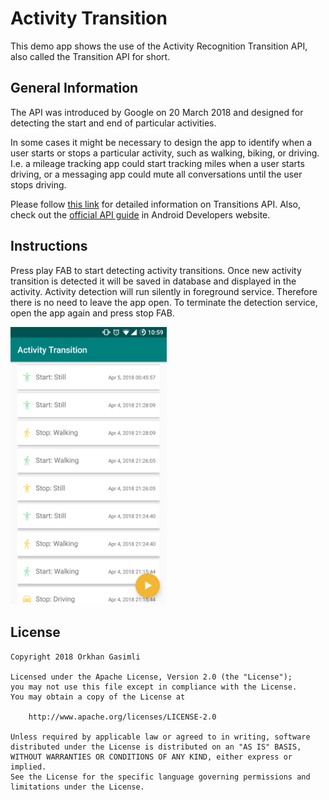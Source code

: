 # Activity Transition

This demo app shows the use of the Activity Recognition Transition API, also called the Transition API for short.

## General Information

The API was introduced by Google on 20 March 2018 and designed for detecting the start and end of particular activities.

In some cases it might be necessary to design the app to identify when a user starts or stops a particular activity, such as walking, biking, or driving. I.e. a mileage tracking app could start tracking miles when a user starts driving, or a messaging app could mute all conversations until the user stops driving.

Please follow [this link](https://android-developers.googleblog.com/2018/03/activity-recognitions-new-transition.html) for detailed information on Transitions API. Also, check out the [official API guide](https://developer.android.com/guide/topics/location/transitions.html) in Android Developers website.

## Instructions

Press play FAB to start detecting activity transitions. Once new activity transition is detected it will be saved in database and displayed in the activity. Activity detection will run silently in foreground service. Therefore there is no need to leave the app open. To terminate the detection service, open the app again and press stop FAB.

<img src="./screenshot/main_screen.png" width="250">

## License

    Copyright 2018 Orkhan Gasimli

    Licensed under the Apache License, Version 2.0 (the "License");
    you may not use this file except in compliance with the License.
    You may obtain a copy of the License at

        http://www.apache.org/licenses/LICENSE-2.0

    Unless required by applicable law or agreed to in writing, software
    distributed under the License is distributed on an "AS IS" BASIS,
    WITHOUT WARRANTIES OR CONDITIONS OF ANY KIND, either express or implied.
    See the License for the specific language governing permissions and
    limitations under the License.
